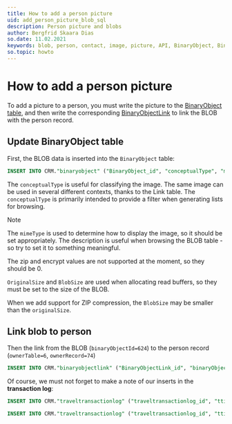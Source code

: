 ```yaml
---
title: How to add a person picture
uid: add_person_picture_blob_sql
description: Person picture and blobs
author: Bergfrid Skaara Dias
so.date: 11.02.2021
keywords: blob, person, contact, image, picture, API, BinaryObject, BinaryObjectLink
so.topic: howto
---
```


# How to add a person picture

To add a picture to a person, you must write the picture to the [BinaryObject table][1], and then write the corresponding [BinaryObjectLink][2] to link the BLOB with the person record.

## Update BinaryObject table

First, the BLOB data is inserted into the `BinaryObject` table:

```SQL
INSERT INTO CRM."binaryobject" ("BinaryObject_id", "conceptualType", "mimeType", "description", "originalSize", "blobSize", "isZipped", "isEncrypted", "extraInfo", "binaryData", "registered", "registered_associate_id", "updated", "updated_associate_id", "updatedCount") VALUES (624, 'PersonImage', 'image/jpeg', 'Njål Narvestad', 1333, 1333, 0, 0, '', (blobdata), 1164194209, 13, 0, 0, 0)
```

The `conceptualType` is useful for classifying the image. The same image can be used in several different contexts, thanks to the Link table. The `conceptualType` is primarily intended to provide a filter when generating lists for browsing.

> [!NOTE]
> The `mimeType` is used to determine how to display the image, so it should be set appropriately. The description is useful when browsing the BLOB table - so try to set it to something meaningful.

The zip and encrypt values are not supported at the moment, so they should be 0.

`OriginalSize` and `BlobSize` are used when allocating read buffers, so they must be set to the size of the BLOB.

When we add support for ZIP compression, the `BlobSize` may be smaller than the `originalSize`.

## Link blob to person

Then the link from the BLOB (`binaryObjectId=624`) to the person record (`ownerTable=6`, `ownerRecord=74`)

```SQL
INSERT INTO CRM."binaryobjectlink" ("BinaryObjectLink_id", "binaryObjectId", "ownerTable", "ownerRecord", "linkComment", "linkType", "rank", "registered", "registered_associate_id", "updated", "updated_associate_id", "updatedCount") VALUES (267, 624, 6, 74, '', 1, 1, 1164194209, 13, 0, 0, 0)
```

Of course, we must not forget to make a note of our inserts in the **transaction log**:

```SQL
INSERT INTO CRM."traveltransactionlog" ("traveltransactionlog_id", "ttime", "prev_record_id", "type", "associate_id", "tablenumber", "record_id") VALUES (110415, 1164197809, 0, 4352, 13, 205, 624)

INSERT INTO CRM."traveltransactionlog" ("traveltransactionlog_id", "ttime", "prev_record_id", "type", "associate_id", "tablenumber", "record_id") VALUES (110416, 1164197809, 0, 4352, 13, 206, 267)
```

<!-- Referenced links -->
[1]: ../../../../database/docs/tables/binaryobject.md
[2]: ../../../../database/docs/tables/binaryobjectlink.md
